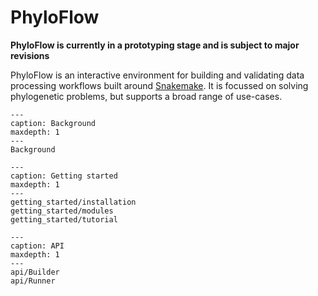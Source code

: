 # PhyloFlow

**PhyloFlow is currently in a prototyping stage and is subject to major revisions**

PhyloFlow is an interactive environment for building and validating data processing workflows built around [Snakemake](https://snakemake.github.io/). It is focussed on solving phylogenetic problems, but supports a broad range of use-cases.

```{toctree}
---
caption: Background
maxdepth: 1
---
Background
```

```{toctree}
---
caption: Getting started
maxdepth: 1
---
getting_started/installation
getting_started/modules
getting_started/tutorial
```

```{toctree}
---
caption: API
maxdepth: 1
---
api/Builder
api/Runner
```
